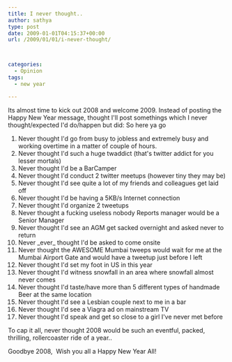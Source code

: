 ```yaml
---
title: I never thought..
author: sathya
type: post
date: 2009-01-01T04:15:37+00:00
url: /2009/01/01/i-never-thought/



categories:
  - Opinion
tags:
  - new year

---
```

Its almost time to kick out 2008 and welcome 2009. Instead of posting the Happy New Year message, thought I'll post somethings which I never thought/expected I'd do/happen but did: So here ya go

<!--more-->

  1. Never thought I'd go from busy to jobless and extremely busy and working overtime in a matter of couple of hours.
  2. Never thought I'd such a huge twaddict (that's twitter addict for you lesser mortals)
  3. Never thought I'd be a BarCamper
  4. Never thought I'd conduct 2 twitter meetups (however tiny they may be)
  5. Never thought I'd see quite a lot of my friends and colleagues get laid off
  6. Never thought I'd be having a 5KB/s Internet connection
  7. Never thought I'd organize 2 tweetups
  8. Never thought a fucking useless nobody Reports manager would be a Senior Manager
  9. Never thought I'd see an AGM get sacked overnight and asked never to return
 10. Never \_ever\_ thought I'd be asked to come onsite
 11. Never thought the AWESOME Mumbai tweeps would wait for me at the Mumbai Airport Gate and would have a tweetup just before I left
 12. Never thought I'd set my foot in US in this year
 13. Never thought I'd witness snowfall in an area where snowfall almost never comes
 14. Never thought I'd taste/have more than 5 different types of handmade Beer at the same location
 15. Never thought I'd see a Lesbian couple next to me in a bar
 16. Never thought I'd see a Viagra ad on mainstream TV
 17. Never thought I'd speak and get so close to a girl I've never met before

To cap it all, never thought 2008 would be such an eventful, packed, thrilling, rollercoaster ride of a year..

Goodbye 2008,  Wish you all a Happy New Year All!
